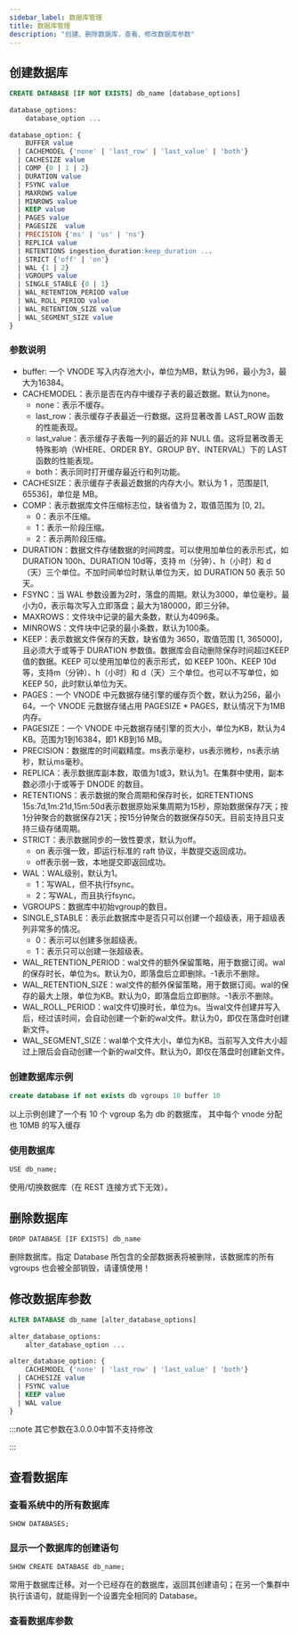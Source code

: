 ```yaml
---
sidebar_label: 数据库管理
title: 数据库管理
description: "创建、删除数据库，查看、修改数据库参数"
---
```


## 创建数据库

```sql
CREATE DATABASE [IF NOT EXISTS] db_name [database_options]
 
database_options:
    database_option ...
 
database_option: {
    BUFFER value
  | CACHEMODEL {'none' | 'last_row' | 'last_value' | 'both'}
  | CACHESIZE value
  | COMP {0 | 1 | 2}
  | DURATION value
  | FSYNC value
  | MAXROWS value
  | MINROWS value
  | KEEP value
  | PAGES value
  | PAGESIZE  value
  | PRECISION {'ms' | 'us' | 'ns'}
  | REPLICA value
  | RETENTIONS ingestion_duration:keep_duration ...
  | STRICT {'off' | 'on'}
  | WAL {1 | 2}
  | VGROUPS value
  | SINGLE_STABLE {0 | 1}
  | WAL_RETENTION_PERIOD value
  | WAL_ROLL_PERIOD value
  | WAL_RETENTION_SIZE value
  | WAL_SEGMENT_SIZE value
}
```

### 参数说明
- buffer: 一个 VNODE 写入内存池大小，单位为MB，默认为96，最小为3，最大为16384。
- CACHEMODEL：表示是否在内存中缓存子表的最近数据。默认为none。
   - none：表示不缓存。
   - last_row：表示缓存子表最近一行数据。这将显著改善 LAST_ROW 函数的性能表现。
   - last_value：表示缓存子表每一列的最近的非 NULL 值。这将显著改善无特殊影响（WHERE、ORDER BY、GROUP BY、INTERVAL）下的 LAST 函数的性能表现。
   - both：表示同时打开缓存最近行和列功能。
- CACHESIZE：表示缓存子表最近数据的内存大小。默认为 1 ，范围是[1, 65536]，单位是 MB。
- COMP：表示数据库文件压缩标志位，缺省值为 2，取值范围为 [0, 2]。
   - 0：表示不压缩。
   - 1：表示一阶段压缩。
   - 2：表示两阶段压缩。
- DURATION：数据文件存储数据的时间跨度。可以使用加单位的表示形式，如 DURATION 100h、DURATION 10d等，支持 m（分钟）、h（小时）和 d（天）三个单位。不加时间单位时默认单位为天，如 DURATION 50 表示 50 天。
- FSYNC：当 WAL 参数设置为2时，落盘的周期。默认为3000，单位毫秒。最小为0，表示每次写入立即落盘；最大为180000，即三分钟。
- MAXROWS：文件块中记录的最大条数，默认为4096条。
- MINROWS：文件块中记录的最小条数，默认为100条。
- KEEP：表示数据文件保存的天数，缺省值为 3650，取值范围 [1, 365000]，且必须大于或等于 DURATION 参数值。数据库会自动删除保存时间超过KEEP值的数据。KEEP 可以使用加单位的表示形式，如 KEEP 100h、KEEP 10d 等，支持m（分钟）、h（小时）和 d（天）三个单位。也可以不写单位，如 KEEP 50，此时默认单位为天。
- PAGES：一个 VNODE 中元数据存储引擎的缓存页个数，默认为256，最小64。一个 VNODE 元数据存储占用 PAGESIZE * PAGES，默认情况下为1MB内存。
- PAGESIZE：一个 VNODE 中元数据存储引擎的页大小，单位为KB，默认为4 KB。范围为1到16384，即1 KB到16 MB。
- PRECISION：数据库的时间戳精度。ms表示毫秒，us表示微秒，ns表示纳秒，默认ms毫秒。
- REPLICA：表示数据库副本数，取值为1或3，默认为1。在集群中使用，副本数必须小于或等于 DNODE 的数目。
- RETENTIONS：表示数据的聚合周期和保存时长，如RETENTIONS 15s:7d,1m:21d,15m:50d表示数据原始采集周期为15秒，原始数据保存7天；按1分钟聚合的数据保存21天；按15分钟聚合的数据保存50天。目前支持且只支持三级存储周期。
- STRICT：表示数据同步的一致性要求，默认为off。
   - on 表示强一致，即运行标准的 raft 协议，半数提交返回成功。
   - off表示弱一致，本地提交即返回成功。
- WAL：WAL级别，默认为1。
   - 1：写WAL，但不执行fsync。
   - 2：写WAL，而且执行fsync。
- VGROUPS：数据库中初始vgroup的数目。
- SINGLE_STABLE：表示此数据库中是否只可以创建一个超级表，用于超级表列非常多的情况。
   - 0：表示可以创建多张超级表。
   - 1：表示只可以创建一张超级表。
- WAL_RETENTION_PERIOD：wal文件的额外保留策略，用于数据订阅。wal的保存时长，单位为s。默认为0，即落盘后立即删除。-1表示不删除。
- WAL_RETENTION_SIZE：wal文件的额外保留策略，用于数据订阅。wal的保存的最大上限，单位为KB。默认为0，即落盘后立即删除。-1表示不删除。
- WAL_ROLL_PERIOD：wal文件切换时长，单位为s。当wal文件创建并写入后，经过该时间，会自动创建一个新的wal文件。默认为0，即仅在落盘时创建新文件。
- WAL_SEGMENT_SIZE：wal单个文件大小，单位为KB。当前写入文件大小超过上限后会自动创建一个新的wal文件。默认为0，即仅在落盘时创建新文件。

### 创建数据库示例

```sql
create database if not exists db vgroups 10 buffer 10

```

以上示例创建了一个有 10 个 vgroup 名为 db 的数据库， 其中每个 vnode 分配也 10MB 的写入缓存

### 使用数据库

```
USE db_name;
```

使用/切换数据库（在 REST 连接方式下无效）。

## 删除数据库

```
DROP DATABASE [IF EXISTS] db_name
```

删除数据库。指定 Database 所包含的全部数据表将被删除，该数据库的所有 vgroups 也会被全部销毁，请谨慎使用！

## 修改数据库参数

```sql
ALTER DATABASE db_name [alter_database_options]
 
alter_database_options:
    alter_database_option ...
 
alter_database_option: {
    CACHEMODEL {'none' | 'last_row' | 'last_value' | 'both'}
  | CACHESIZE value
  | FSYNC value
  | KEEP value
  | WAL value
}
```

:::note
其它参数在3.0.0.0中暂不支持修改

:::

## 查看数据库

### 查看系统中的所有数据库

```
SHOW DATABASES;
```

### 显示一个数据库的创建语句

```
SHOW CREATE DATABASE db_name;
```

常用于数据库迁移。对一个已经存在的数据库，返回其创建语句；在另一个集群中执行该语句，就能得到一个设置完全相同的 Database。

### 查看数据库参数
